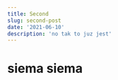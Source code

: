 ```yaml
---
title: Second
slug: second-post
date: '2021-06-10'
description: 'no tak to juz jest'
---
```


# siema siema

